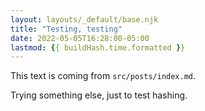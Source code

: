 ```yaml
---
layout: layouts/_default/base.njk
title: "Testing, testing"
date: 2022-05-05T16:28:00-05:00
lastmod: {{ buildHash.time.formatted }}
---
```


This text is coming from `src/posts/index.md`.

Trying something else, just to test hashing.

